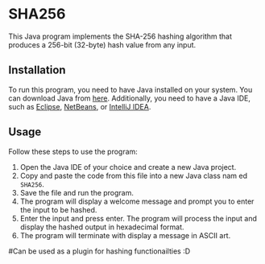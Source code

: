 # SHA256

This Java program implements the SHA-256 hashing algorithm that produces a 256-bit (32-byte) hash value from any input. 

## Installation  
  
To run this program, you need to have Java installed on your system. You can download Java from [here](https://www.oracle.com/java/technologies/javase-downloads.html). Additionally, you need to have a Java IDE, such as [Eclipse](https://www.eclipse.org/downloads/), [NetBeans](https://netbeans.apache.org/download/index.html), or [IntelliJ IDEA](https://www.jetbrains.com/idea/download/). 

## Usage 

Follow these steps to use the program:  

1. Open the Java IDE of your choice and create a new Java project.
2. Copy and paste the code from this file into a new Java class nam ed `SHA256`.
3. Save the file and run the program.
4. The program will display a welcome message and prompt you to enter the input to be hashed.
5. Enter the input and press enter. The program will process the input and display the hashed output in hexadecimal format. 
6. The program will terminate with display a message in ASCII art.

#Can be used as a plugin for hashing functionailties :D

